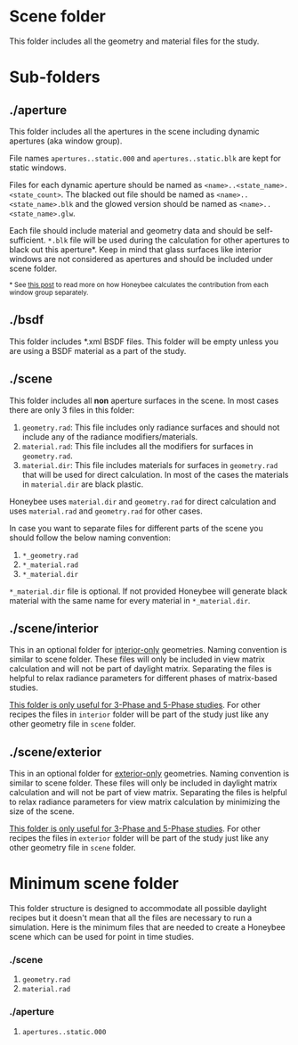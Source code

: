 # Scene folder

This folder includes all the geometry and material files for the study.

# Sub-folders

## ./aperture
This folder includes all the apertures in the scene including dynamic apertures (aka window group).

File names `apertures..static.000` and `apertures..static.blk` are kept for static windows.

Files for each dynamic aperture should be named as `<name>..<state_name>.<state_count>`. The blacked out file should be named as `<name>..<state_name>.blk` and the glowed version should be named as `<name>..<state_name>.glw`.

Each file should include material and geometry data and should be self-sufficient. `*.blk` file will be used during the calculation for other apertures to black out this aperture*. Keep in mind that glass surfaces like interior windows are not considered as apertures and should be included under scene folder.

<sub>* See [this post](https://github.com/ladybug-tools/honeybee/wiki/How-does-Honeybee%5B-%5D-set-up-the-input-files-for-multi-phase-daylight-simulation#how-does-honeybee-handles-such-cases) to read more on how Honeybee calculates the contribution from each window group separately.</sub>

## ./bsdf
This folder includes \*.xml BSDF files. This folder will be empty unless you are using a BSDF material as a part of the study.

## ./scene
This folder includes all **non** aperture surfaces in the scene. In most cases there are only 3 files in this folder:

1. `geometry.rad`: This file includes only radiance surfaces and should not include any of the radiance modifiers/materials.
2. `material.rad`: This file includes all the modifiers for surfaces in `geometry.rad`.
3. `material.dir`: This file includes materials for surfaces in `geometry.rad` that will be used for direct calculation. In most of the cases the materials in `material.dir` are black plastic.

Honeybee uses `material.dir` and `geometry.rad` for direct calculation and uses `material.rad` and `geometry.rad` for other cases.

In case you want to separate files for different parts of the scene you should follow the below naming convention:
1. `*_geometry.rad`
2. `*_material.rad`
3. `*_material.dir`

`*_material.dir` file is optional. If not provided Honeybee will generate black material with the same name for every material in `*_material.dir`.

## ./scene/interior

This in an optional folder for <u>interior-only</u> geometries. Naming convention is similar to scene folder. These files will only be included in view matrix calculation and will not be part of daylight matrix. Separating the files is helpful to relax radiance parameters for different phases of matrix-based studies.

<u>This folder is only useful for 3-Phase and 5-Phase studies</u>. For other recipes the files in `interior` folder will be part of the study just like any other geometry file in `scene` folder.

## ./scene/exterior
This in an optional folder for <u>exterior-only</u> geometries. Naming convention is similar to scene folder. These files will only be included in daylight matrix calculation and will not be part of view matrix. Separating the files is helpful to relax radiance parameters for view matrix calculation by minimizing the size of the scene.

<u>This folder is only useful for 3-Phase and 5-Phase studies</u>. For other recipes the files in `exterior` folder will be part of the study just like any other geometry file in `scene` folder.


# Minimum scene folder
This folder structure is designed to accommodate all possible daylight recipes but it doesn't mean that all the files are necessary to run a simulation. Here is the minimum files that are needed to create a Honeybee scene which can be used for point in time studies.

### ./scene
1. `geometry.rad`
2. `material.rad`

### ./aperture
1. `apertures..static.000`
